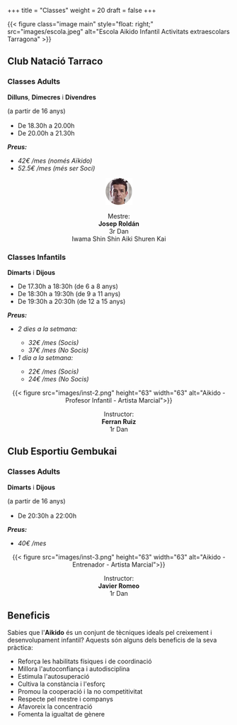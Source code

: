 +++
title = "Classes"
weight = 20
draft = false
+++

{{< figure class="image main" style="float: right;" src="images/escola.jpeg" alt="Escola Aikido Infantil Activitats extraescolars Tarragona" >}}

## Club Natació Tarraco

<div class="row">
  <div class="column-timetable">
    <h3 id="classes-adults">Classes Adults</h3>
    <strong>Dilluns</strong>, <strong>Dimecres</strong> i <strong>Divendres</strong>
    <p style="margin-bottom: 1rem">(a partir de 16 anys)</p>
    <ul>
      <li>De 18.30h a 20.00h</li>
      <li>De 20.00h a 21.30h</li>
    </ul>
    <i>
      <strong style="margin-bottom: 0rem">Preus:</strong>
      <ul>
        <li>42€ /mes (només Aïkido)</li>
        <li>52.5€ /mes (més ser Soci)</li>
      </ul>
    </i>
  </div>
  <div class="column-instructor" style="text-align:center;">
    <img src="images/inst-1.png" height="60" width="60" alt="Aikido - Entrenador - Artista Marcial">
    <p>Mestre:<br>
    <strong>Josep Roldán</strong><br/>
    3r Dan<br>
    Iwama Shin Shin Aiki Shuren Kai</p>
  </div>
</div>

<div class="row">
  <div class="column-timetable">
    <h3 id="classes-adults">Classes Infantils</h3>
    <strong>Dimarts</strong> i <strong>Dijous</strong>
    <ul>
      <li>De 17.30h a 18:30h (de 6 a 8 anys)</li>
      <li>De 18:30h a 19:30h (de 9 a 11 anys)</li>
      <li>De 19:30h a 20:30h (de 12 a 15 anys)</li>
    </ul>
    <i>
      <strong style="margin-bottom: 0rem">Preus:</strong>
      <ul>
        <li>2 dies a la setmana:</li>
        <ul>
          <li>32€ /mes (Socis)</li>
          <li>37€ /mes (No Socis)</li>
        </ul>
        <li>1 dia a la setmana:</li>
        <ul>
          <li>22€ /mes (Socis)</li>
          <li>24€ /mes (No Socis)</li>
        </ul>
      </ul>
    </i>
  </div>

  <div class="column-instructor" style="text-align: center;">
    {{< figure src="images/inst-2.png" height="63" width="63" alt="Aikido - Profesor Infantil - Artista Marcial">}}
    <p>Instructor: <br><strong>Ferran Ruiz</strong><br/>
    1r Dan</p>
  </div>
</div>

## Club Esportiu Gembukai

<div class="row">
  <div class="column-timetable">
    <h3 id="classes-adults">Classes Adults</h3>
    <strong>Dimarts</strong> i <strong>Dijous</strong>
    <p style="margin-bottom: 1rem">(a partir de 16 anys)</p>
    <ul>
      <li>De 20:30h a 22:00h</li>
    </ul>
    <i>
      <strong style="margin-bottom: 0rem">Preus:</strong>
      <ul>
        <li>40€ /mes</li>
      </ul>
    </i>
  </div>
  <div class="column-instructor" style="text-align: center;">
    {{< figure src="images/inst-3.png" height="63" width="63" alt="Aikido - Entrenador - Artista Marcial">}}
    <p>Instructor: <br><strong>Javier Romeo</strong><br/>
    1r Dan</p>
  </div>
</div>

## Beneficis
  Sabies que l'<strong>Aikido</strong> és un conjunt de tècniques ideals pel creixement i desenvolupament infantil? Aquests són alguns dels beneficis de la seva pràctica:


- Reforça les habilitats físiques i de coordinació
- Millora l'autoconfiança i autodisciplina
- Estimula l'autosuperació
- Cultiva la constància i l'esforç
- Promou la cooperació i la no competitivitat
- Respecte pel mestre i companys
- Afavoreix la concentració
- Fomenta la igualtat de gènere
